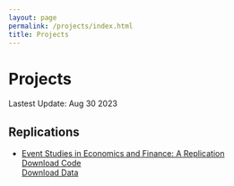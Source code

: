```yaml
---
layout: page
permalink: /projects/index.html
title: Projects
---
```


# Projects

Lastest Update: Aug 30 2023

## Replications

- [Event Studies in Economics and Finance: A Replication](https://vincentyang1998.github.io/mypaper/Event_study_Polish.pdf)<br>[Download Code](https://vincentyang1998.github.io/mypaper/2013_2014_Event_Study.ipynb)<br>[Download Data](https://drive.google.com/file/d/1kX87NQkFVl2ZvdgCW1ilrw633aOISBOL/view?usp=sharing)<br>

  

